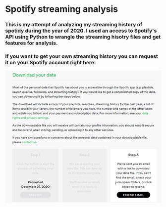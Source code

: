 # Spotify streaming analysis

### This is my attempt of analyzing my streaming history of spotidy during the year of 2020. I used an access to Spotify's API using Python to wrangle the streaming hisotry files and get features for analysis.

### If you want to get your own streaming history you can request it on your Spotify account right here:

![alt text](images/personal_data.png)
